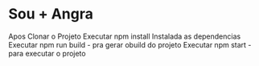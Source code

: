 # Sou + Angra

Apos Clonar o Projeto
Executar npm install
Instalada as dependencias 
Executar npm run build - pra gerar obuild do projeto
Executar npm start - para executar o projeto
